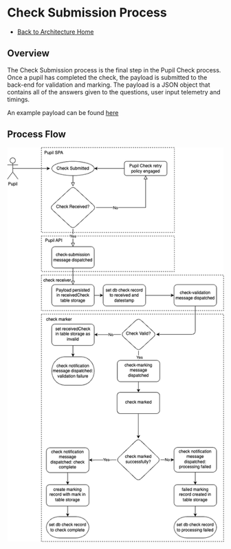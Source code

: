 # Check Submission Process

- [Back to Architecture Home](../readme.md)

## Overview

The Check Submission process is the final step in the Pupil Check process.
Once a pupil has completed the check, the payload is submitted to the back-end for validation and marking.
The payload is a JSON object that contains all of the answers given to the questions, user input telemetry and timings.

An example payload can be found [here](../data/check-payload.json)

## Process Flow

![Check Submission Process](check-submission-flowchart.png)

